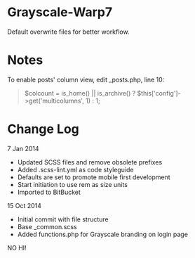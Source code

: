 Grayscale-Warp7
===============

Default overwrite files for better workflow.

# Notes
To enable posts' column view, edit _posts.php, line 10:
> $colcount = is_home() || is_archive() ? $this['config']->get('multicolumns', 1) : 1;

# Change Log
7 Jan 2014
- Updated SCSS files and remove obsolete prefixes
- Added .scss-lint.yml as code styleguide
- Defaults are set to promote mobile first development
- Start initiation to use rem as size units
- Imported to BitBucket

15 Oct 2014
- Initial commit with file structure
- Base _common.scss
- Added functions.php for Grayscale branding on login page

NO HI!